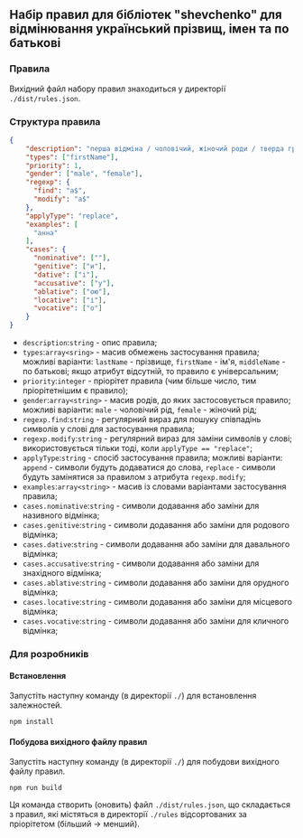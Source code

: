 ## Набір правил для бібліотек "shevchenko" для відмінювання український прізвищ, імен та по батькові

### Правила

Вихідний файл набору правил знаходиться у директорії `./dist/rules.json`.

### Структура правила

```JSON
{
    "description": "перша відміна / чоловічий, жіночий роди / тверда група / закінчення на -а",
    "types": ["firstName"],
    "priority": 1,
    "gender": ["male", "female"],
    "regexp": {
      "find": "а$",
      "modify": "а$"
    },
    "applyType": "replace",
    "examples": [
      "анна"
    ],
    "cases": {
      "nominative": [""],
      "genitive": ["и"],
      "dative": ["і"],
      "accusative": ["у"],
      "ablative": ["ою"],
      "locative": ["і"],
      "vocative": ["о"]
    }
}
```

 - `description`:`string` - опис правила;
 - `types`:`array<sring>` - масив обмежень застосування правила; можливі варіанти: `lastName` - прізвище, `firstName` - ім'я, `middleName` - по батькові; якщо атрибут відсутній, то правило є універсальним;
 - `priority`:`integer` - пріорітет правила (чим більше число, тим пріорітетнішим є правило);
 - `gender`:`array<string>` - масив родів, до яких застосовується правило; можливі варіанти: `male` - чоловічий рід, `female` - жіночий рід;
 - `regexp.find`:`string` - регулярний вираз для пошуку співпадінь символів у слові для застосування правила;
 - `regexp.modify`:`string` - регулярний вираз для заміни символів у слові; використовується тільки тоді, коли `applyType == "replace"`;
 - `applyType`:`string` - спосіб застосування правила; можливі варіанти: `append` - символи будуть додаватися до слова, `replace` - символи будуть замінятися за правилом з атрибута `regexp.modify`;
 - `examples`:`array<string>` - масив із словами варіантами застосування правила;
 - `cases.nominative`:`string` - символи додавання або заміни для називного відмінка;
 - `cases.genitive`:`string` - символи додавання або заміни для родового відмінка;
 - `cases.dative`:`string` - символи додавання або заміни для давального відмінка;
 - `cases.accusative`:`string` - символи додавання або заміни для знахідного відмінка;
 - `cases.ablative`:`string` - символи додавання або заміни для орудного відмінка;
 - `cases.locative`:`string` - символи додавання або заміни для місцевого відмінка;
 - `cases.vocative`:`string` - символи додавання або заміни для кличного відмінка;

### Для розробників

#### Встановлення

Запустіть наступну команду (в директорії `./`) для встановлення залежностей.

```
npm install
```

#### Побудова вихідного файлу правил

Запустіть наступну команду (в директорії `./`) для побудови вихідного файлу правил.

```
npm run build
```

Ця команда створить (оновить) файл `./dist/rules.json`, що складається з правил, які містяться в директорії `./rules` відсортованих за пріорітетом (більший -> менший).
